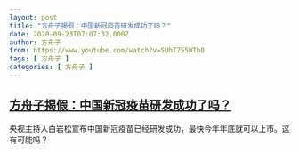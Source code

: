 ```yaml
---
layout: post
title: "方舟子揭假：中国新冠疫苗研发成功了吗？"
date: 2020-09-23T07:07:32.000Z
author: 方舟子
from: https://www.youtube.com/watch?v=SUhT755WTb0
tags: [ 方舟子 ]
categories: [ 方舟子 ]
---
```

<!--1600844852000-->
[方舟子揭假：中国新冠疫苗研发成功了吗？](https://www.youtube.com/watch?v=SUhT755WTb0)
------

<div>
央视主持人白岩松宣布中国新冠疫苗已经研发成功，最快今年年底就可以上市。这有可能吗？
</div>
